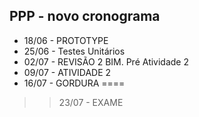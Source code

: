 ## PPP - novo cronograma

* 18/06 - PROTOTYPE
* 25/06 - Testes Unitários 
* 02/07 - REVISÃO 2 BIM. Pré Atividade 2
* 09/07 - ATIVIDADE 2
* 16/07 - GORDURA
====

>> 23/07 - EXAME
